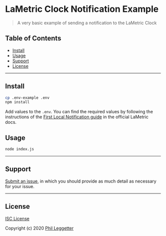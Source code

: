 # LaMetric Clock Notification Example

> A very basic example of sending a notification to the LaMetric Clock



## Table of Contents

- [Install](#install)
- [Usage](#usage)
- [Support](#support)
- [License](#license)

---


## Install <a id="install"></a>

```sh
cp .env-example .env
npm install
```

Add values to the `.env`. You can find the required values by following the instructions of the [First Local Notification guide](https://lametric-documentation.readthedocs.io/en/latest/guides/first-steps/first-local-notification.html) in the official LaMetric docs.


## Usage <a id="usage"></a>

```sh
node index.js
```

---

## Support <a id="support"></a>

[Submit an issue](https://github.com/leggetter/lametric-notifications/issues/new), in which you should provide as much detail as necessary for your issue.

---

## License <a id="license"></a>

[ISC License](https://github.com/leggetter/lametric-notifications/blob/master/LICENSE)

Copyright (c) 2020 [Phil Leggetter](https://leggetter.dev)
